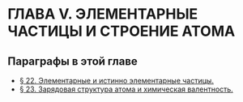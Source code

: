 # ГЛАВА V. ЭЛЕМЕНТАРНЫЕ ЧАСТИЦЫ И СТРОЕНИЕ АТОМА 



## Параграфы в этой главе

- [§ 22. Элементарные и истинно элементарные частицы.](./22-элементарные-и-истинно-элементарные-частицы.md)
- [§ 23. Зарядовая структура атома и химическая валентность.](./23-зарядовая-структура-атома-и-химическая-валентность.md)
